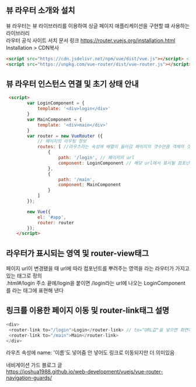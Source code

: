 ## 뷰 라우터 소개와 설치
뷰 라우터는 뷰 라이브러리를 이용하여 싱글 페이지 애플리케이션을 구현할 떄 사용하는 라이브러리   
라우터 공식 사이트 서치 문서 링크  https://router.vuejs.org/installation.html   
Installation > CDN복사
```html
<script src="https://cdn.jsdelivr.net/npm/vue/dist/vue.js"></script> <!--vue.js 스크립트를 먼저 넣는다-->
<script src="https://unpkg.com/vue-router/dist/vue-router.js"></script> <!--그다음 vue.js 라우터-->
```

## 뷰 라우터 인스턴스 연결 및 초기 상태 안내
```html
 <script>
        var LoginComponent = {
            template: '<div>login</div>'
        }
        var MainComponent = {
            template: '<div>main</div>'
        }
        var router = new VueRouter ({
            // 페이지의 라우팅 정보
            routes: [ //라우츠라는 속성에 배열이 들어감 페이지의 갯수만큼 객체의 갯수가 필요함
                {
                    path: '/login', // 페이지의 url          
                    component: LoginComponent // 해당 url에서 표시될 컴포넌트 
                },
                {
                    path: '/main',
                    component: MainComponent
                }
            ]
        });

        new Vue({
            el: '#app',
            router: router
        });
    </script>
```

## 라우터가 표시되는 영역 및 router-view태그
페이지 url이 변경됐을 때 url에 따라 컴포넌트를 뿌려주는 영역을 <router-view></router-view>라는 라우터가 가지고 있는 태그로 정의   
.html#/login 주소 끝에/login을 붙이면 /login라는 url에 나오는 LoginComponent를 <router-view>라는 태그에 표현해 낸다   

## 링크를 이용한 페이지 이동 및 router-link태그 설명

```javascript
<div>
 <router-link to="/login">Login</router-link> // to="URL값"을 넣으면 화면에 <a>태그로 표시 클릭하면 해당 url로 이동
 <router-link to="/main">Main</router-link>
</div>
```
라우츠 속성에 name: '이름'도 넣어줌 안 넣어도 링크로 이동되지만 더 의미있음   
      
   
네비게이션 가드 블로그 글   
https://joshua1988.github.io/web-development/vuejs/vue-router-navigation-guards/
